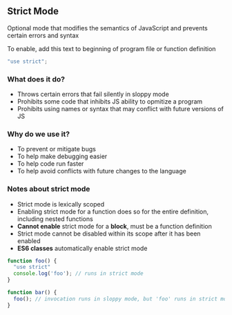 ## Strict Mode ##
Optional mode that modifies the semantics of JavaScript and prevents certain errors and syntax

To enable, add this text to beginning of program file or function definition
```javascript
"use strict";
```

### What does it do? ###
- Throws certain errors that fail silently in sloppy mode
- Prohibits some code that inhibits JS ability to opmitize a program
- Prohibits using names or syntax that may conflict with future versions of JS

### Why do we use it? ###
- To prevent or mitigate bugs
- To help make debugging easier
- To help code run faster
- To help avoid conflicts with future changes to the language

### Notes about strict mode ###
- Strict mode is lexically scoped
- Enabling strict mode for a function does so for the entire definition, including nested functions
- **Cannot enable** strict mode for a **block**, must be a function definition
- Strict mode cannot be disabled within its scope after it has been enabled
- **ES6 classes** automatically enable strict mode


```javascript
function foo() {
  "use strict"
  console.log('foo'); // runs in strict mode
}

function bar() {
  foo(); // invocation runs in sloppy mode, but 'foo' runs in strict mode
}
```

